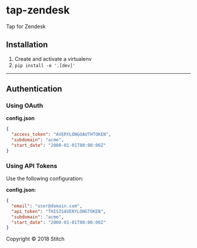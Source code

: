 # tap-zendesk
Tap for Zendesk

## Installation

1. Create and activate a virtualenv
1. `pip install -e '.[dev]'`

---

## Authentication

### Using OAuth

**config.json**
```json
{
  "access_token": "AVERYLONGOAUTHTOKEN",
  "subdomain": "acme",
  "start_date": "2000-01-01T00:00:00Z"
}
```

### Using API Tokens

Use the following configuration:

**config.json**:
```json
{
  "email": "user@domain.com",
  "api_token": "THISISAVERYLONGTOKEN",
  "subdomain": "acme",
  "start_date": "2000-01-01T00:00:00Z"
}
```

Copyright &copy; 2018 Stitch
